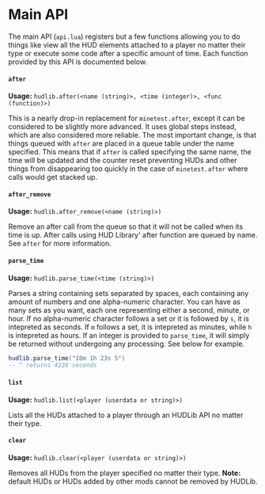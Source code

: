 # Main API
The main API (`api.lua`) registers but a few functions allowing you to do things like view all the HUD elements attached to a player no matter their type or execute some code after a specific amount of time. Each function provided by this API is documented below.

#### `after`
__Usage:__ `hudlib.after(<name (string)>, <time (integer)>, <func (function)>)`

This is a nearly drop-in replacement for `minetest.after`, except it can be considered to be slightly more advanced. It uses global steps instead, which are also considered more reliable. The most important change, is that things queued with `after` are placed in a queue table under the name specified. This means that if `after` is called specifying the same name, the time will be updated and the counter reset preventing HUDs and other things from disappearing too quickly in the case of `minetest.after` where calls would get stacked up.

#### `after_remove`
__Usage:__ `hudlib.after_remove(<name (string)>)`

Remove an after call from the queue so that it will not be called when its time is up. After calls using HUD Library' after function are queued by name. See `after` for more information.

#### `parse_time`
__Usage:__ `hudlib.parse_time(<time (string)>)`

Parses a string containing sets separated by spaces, each containing any amount of numbers and one alpha-numeric character. You can have as many sets as you want, each one representing either a second, minute, or hour. If no alpha-numeric character follows a set or it is followed by `s`, it is intepreted as seconds. If `m` follows a set, it is intepreted as minutes, while `h` is intepreted as hours. If an integer is provided to `parse_time`, it will simply be returned without undergoing any processing. See below for example.

```lua
hudlib.parse_time("10m 1h 23s 5")
-- ^ returns 4228 seconds
```

#### `list`
__Usage:__ `hudlib.list(<player (userdata or string)>)`

Lists all the HUDs attached to a player through an HUDLib API no matter their type.

#### `clear`
__Usage:__ `hudlib.clear(<player (userdata or string)>)`

Removes all HUDs from the player specified no matter their type. __Note:__ default HUDs or HUDs added by other mods cannot be removed by HUDLib.
